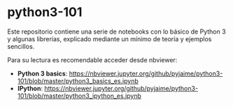 # python3-101

Este repositorio contiene una serie de notebooks con lo básico de Python 3 y algunas librerías, explicado mediante un mínimo de teoría y ejemplos sencillos.

Para su lectura es recomendable acceder desde nbviewer:

* **Python 3 basics**: https://nbviewer.jupyter.org/github/pyjaime/python3-101/blob/master/python3_basics_es.ipynb
* **IPython**: https://nbviewer.jupyter.org/github/pyjaime/python3-101/blob/master/python3_ipython_es.ipynb
